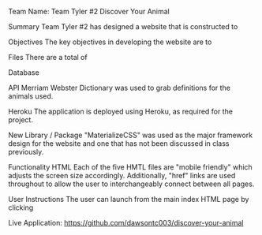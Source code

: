 Team Name: Team Tyler #2
Discover Your Animal

Summary
Team Tyler #2 has designed a website that is constructed to 

Objectives
The key objectives in developing the website are to 

Files
There are a total of 

Database


API
Merriam Webster Dictionary was used to grab definitions for the animals used. 

Heroku
The application is deployed using Heroku, as required for the project. 

New Library / Package
"MaterializeCSS" was used as the major framework design for the website and one that has not been discussed in class previously. 

Functionality
HTML Each of the five HMTL files are "mobile friendly" which adjusts the screen size accordingly. Additionally, "href" links are used throughout to allow the user to interchangeably connect between all pages. 

User Instructions
The user can launch from the main index HTML page by clicking 

Live Application: https://github.com/dawsontc003/discover-your-animal
